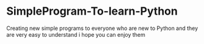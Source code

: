 # SimpleProgram-To-learn-Python
Creating new simple programs to everyone who are new to Python and they are very easy to understand i hope you can enjoy them
